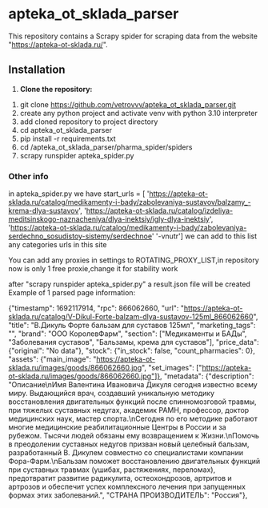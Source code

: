 # apteka_ot_sklada_parser

This repository contains a Scrapy spider for scraping data from the website "https://apteka-ot-sklada.ru/".
## Installation

1. **Clone the repository:**
1) git clone https://github.com/vetrovvv/apteka_ot_sklada_parser.git
2) create any python project and activate venv with python 3.10 interpreter
3) add cloned repository to project directory
4) cd apteka_ot_sklada_parser
5) pip install -r requirements.txt
6) cd /apteka_ot_sklada_parser/pharma_spider/spiders
7) scrapy runspider apteka_spider.py

### Other info
in apteka_spider.py we have 
start_urls = [
        'https://apteka-ot-sklada.ru/catalog/medikamenty-i-bady/zabolevaniya-sustavov/balzamy_-krema-dlya-sustavov',
        'https://apteka-ot-sklada.ru/catalog/izdeliya-meditsinskogo-naznacheniya/dlya-inektsiy/igly-dlya-inektsiy',
        'https://apteka-ot-sklada.ru/catalog/medikamenty-i-bady/zabolevaniya-serdechno_sosudistoy-sistemy/serdechnoe'
        '-vnutr']
we can add to this list any categories urls in this site


You can add any proxies in settings to ROTATING_PROXY_LIST,in repository now is only 1 free proxie,change it for stability work

after "scrapy runspider apteka_spider.py" a result.json file will be created
Example of 1 parsed page information:

{"timestamp": 1692117914, "rpc": 866062660, "url": "https://apteka-ot-sklada.ru/catalog/V-Dikul-Forte-balzam-dlya-sustavov-125ml_866062660", "title": "В.Дикуль Форте бальзам для суставов 125мл", "marketing_tags": "", "brand": "ООО КоролевФарм", "section": ["Медикаменты и БАДы", "Заболевания суставов", "Бальзамы, крема для суставов"], "price_data": {"original": "No data"}, "stock": {"in_stock": false, "count_pharmacies": 0}, "assets": {"main_image": "https://apteka-ot-sklada.ru/images/goods/866062660.jpg", "set_images": ["https://apteka-ot-sklada.ru/images/goods/866062660.jpg"]}, "metadata": {"description": "Описание\nИмя Валентина Ивановича Дикуля сегодня известно всему миру. Выдающийся врач, создавший уникальную методику восстановления двигательных функций после спинномозговой травмы, при тяжелых суставных недугах, академик РАМН, профессор, доктор медицинских наук, мастер спорта.\nСегодня по его методике работают многие медицинские реабилитационные Центры в России и за рубежом. Тысячи людей обязаны ему возвращением к Жизни.\nПомочь в преодолении суставных недугов призван новый целебный бальзам, разработанный В. Дикулем совместно со специалистами компании Фора-Фарм.\nБальзам поможет восстановлению двигательных функций при суставных травмах (ушибах, растяжениях, переломах), предотвратит развитие радикулита, остеохондрозов, артритов и артрозов и обеспечит успех комплексного лечения при запущенных формах этих заболеваний.", "СТРАНА ПРОИЗВОДИТЕЛЬ": "Россия"},

